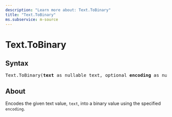 ```yaml
---
description: "Learn more about: Text.ToBinary"
title: "Text.ToBinary"
ms.subservice: m-source
---
```

# Text.ToBinary

## Syntax

<pre>
Text.ToBinary(<b>text</b> as nullable text, optional <b>encoding</b> as nullable number, optional <b>includeByteOrderMark</b> as nullable logical) as nullable binary
</pre>

## About

Encodes the given text value, `text`, into a binary value using the specified `encoding`.
